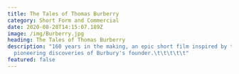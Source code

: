 ```yaml
---
title: The Tales of Thomas Burberry
category: Short Form and Commercial
date: 2020-08-28T14:15:07.189Z
image: /img/Burberry.jpg
heading: The Tales of Thomas Burberry
description: "160 years in the making, an epic short film inspired by the
  pioneering discoveries of Burbury's founder.\t\t\t\t\t"
featured: false
---
```

